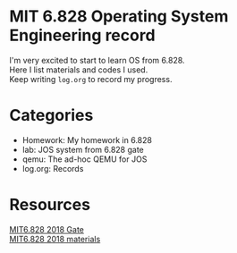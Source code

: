 # MIT 6.828 Operating System Engineering record

I'm very excited to start to learn OS from 6.828.  
Here I list materials and codes I used.  
Keep writing `log.org` to record my progress.  

# Categories
- Homework: My homework in 6.828
- lab: JOS system from 6.828 gate
- qemu: The ad-hoc QEMU for JOS  
- log.org: Records

# Resources  
[MIT6.828 2018 Gate](https://pdos.csail.mit.edu/6.828/2018/schedule.html)  
[MIT6.828 2018 materials](https://pdos.csail.mit.edu/6.828/2018/reference.html)

